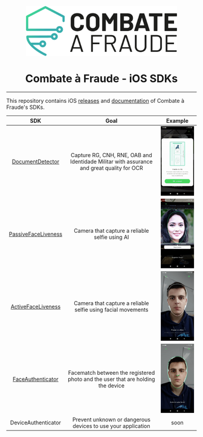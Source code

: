 <div align="center">
  
  [<img width="400px" src="/resources/combateafraude_logo.png?raw=true">](https://combateafraude.com)

  # Combate à Fraude - iOS SDKs
</div>

<hr>

This repository contains iOS [releases](https://github.com/combateafraude/iOS/wiki/Downloading-and-importing) and [documentation](https://github.com/combateafraude/iOS/wiki) of Combate à Fraude's SDKs.

| SDK | Goal | Example |
| :--: | :--: | :--: |
| [DocumentDetector](https://github.com/combateafraude/iOS/wiki/DocumentDetector)        | Capture RG, CNH, RNE, OAB and Identidade Militar with assurance and great quality for OCR | <img src="/resources/DocumentDetector.gif"> |
| [PassiveFaceLiveness](https://github.com/combateafraude/iOS/wiki/PassiveFaceLiveness)     | Camera that capture a reliable selfie using AI | <img src="/resources/PassiveFaceLiveness.gif"> |
| [ActiveFaceLiveness](https://github.com/combateafraude/iOS/wiki/ActiveFaceLiveness)      | Camera that capture a reliable selfie using facial movements | <img src="/resources/ActiveFaceLiveness.gif"> |
| [FaceAuthenticator](https://github.com/combateafraude/iOS/wiki/FaceAuthenticator)       | Facematch between the registered photo and the user that are holding the device | <img src="/resources/FaceAuthenticator.gif"> |
| DeviceAuthenticator     | Prevent unknown or dangerous devices to use your application | soon |
